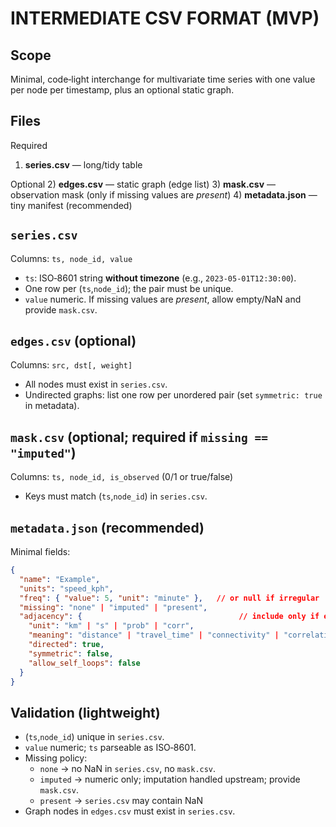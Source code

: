 INTERMEDIATE CSV FORMAT (MVP)
================================

Scope
-----
Minimal, code‑light interchange for multivariate time series with one value per node per timestamp, plus an optional static graph.

Files
-----
Required
1) **series.csv** — long/tidy table

Optional
2) **edges.csv** — static graph (edge list)
3) **mask.csv** — observation mask (only if missing values are *present*)
4) **metadata.json** — tiny manifest (recommended)

`series.csv`
-----------
Columns: `ts, node_id, value`
- `ts`: ISO‑8601 string **without timezone** (e.g., `2023-05-01T12:30:00`).
- One row per (`ts`,`node_id`); the pair must be unique.
- `value` numeric. If missing values are *present*, allow empty/NaN and provide `mask.csv`.

`edges.csv` (optional)
----------------------
Columns: `src, dst[, weight]`
- All nodes must exist in `series.csv`.
- Undirected graphs: list one row per unordered pair (set `symmetric: true` in metadata).

`mask.csv` (optional; required if `missing == "imputed"`)
---------------------------------------------------------
Columns: `ts, node_id, is_observed` (0/1 or true/false)
- Keys must match (`ts`,`node_id`) in `series.csv`.

`metadata.json` (recommended)
----------------------------
Minimal fields:
```json
{
  "name": "Example",
  "units": "speed_kph",
  "freq": { "value": 5, "unit": "minute" },   // or null if irregular
  "missing": "none" | "imputed" | "present",
  "adjacency": {                                   // include only if edges.csv exists
    "unit": "km" | "s" | "prob" | "corr",
    "meaning": "distance" | "travel_time" | "connectivity" | "correlation",
    "directed": true,
    "symmetric": false,
    "allow_self_loops": false
  }
}
```

Validation (lightweight)
------------------------
- (`ts`,`node_id`) unique in `series.csv`.
- `value` numeric; `ts` parseable as ISO‑8601.
- Missing policy:
  - `none` → no NaN in `series.csv`, no `mask.csv`.
  - `imputed` → numeric only; imputation handled upstream; provide `mask.csv`.
  - `present` → `series.csv` may contain NaN
- Graph nodes in `edges.csv` must exist in `series.csv`.
